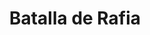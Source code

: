 ﻿---
title: "Batalla de Rafia"
permalink: periodes_75.html
layout: periode
dataInici: -217
sidebar: periodes
pares:
  - 39:
    title: "Período Helenístico"
    dataInici: "(-323)"
    dataFi: "(-30)"

fills:
jocsPrincipals:
  - title: "The Battle of Raphia"
    bggId: 8110

  - title: "Raphia"
    bggId: 104351

jocsEscenaris:
jocsEpoca:
  - title: "Lost Battles"
    bggId: 83325
    escenari: "Raphia"

  - title: "The Great Battles of Alexander: Macedonian Art of War"
    bggId: 176596
    escenari: "Raphia"

  - title: "Ancient Battles Deluxe Expansion Kit 1: Elephants at War"
    bggId: 37563
    escenari: "Raphia"

jocsEpocaEscenaris:
---
